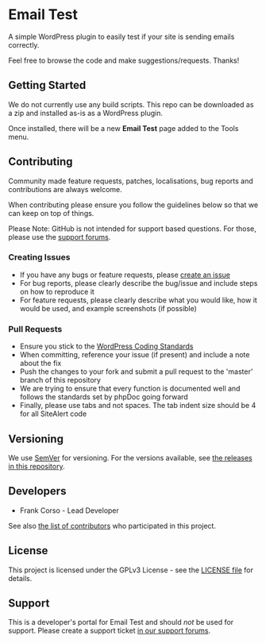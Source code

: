 # Email Test

A simple WordPress plugin to easily test if your site is sending emails correctly.

Feel free to browse the code and make suggestions/requests. Thanks!

## Getting Started

We do not currently use any build scripts. This repo can be downloaded as a zip and installed as-is as a WordPress plugin.

Once installed, there will be a new **Email Test** page added to the Tools menu.

## Contributing

Community made feature requests, patches, localisations, bug reports and contributions are always welcome.

When contributing please ensure you follow the guidelines below so that we can keep on top of things.

Please Note: GitHub is not intended for support based questions. For those, please use the [support forums](https://wordpress.org/plugins/email-test/).

### Creating Issues

* If you have any bugs or feature requests, please [create an issue](https://github.com/SiteAlert/email-test/issues/new)
* For bug reports, please clearly describe the bug/issue and include steps on how to reproduce it
* For feature requests, please clearly describe what you would like, how it would be used, and example screenshots (if possible)

### Pull Requests

* Ensure you stick to the [WordPress Coding Standards](https://codex.wordpress.org/WordPress_Coding_Standards)
* When committing, reference your issue (if present) and include a note about the fix
* Push the changes to your fork and submit a pull request to the 'master' branch of this repository
* We are trying to ensure that every function is documented well and follows the standards set by phpDoc going forward
* Finally, please use tabs and not spaces. The tab indent size should be 4 for all SiteAlert code

## Versioning

We use [SemVer](http://semver.org/) for versioning. For the versions available, see [the releases in this repository](https://github.com/SiteAlert/email-test/releases).

## Developers

* Frank Corso - Lead Developer

See also [the list of contributors](https://github.com/SiteAlert/email-test/graphs/contributors) who participated in this project.

## License

This project is licensed under the GPLv3 License - see the [LICENSE file](https://github.com/SiteAlert/email-test/blob/main/LICENSE) for details.

## Support

This is a developer's portal for Email Test and should _not_ be used for support. Please create a support ticket [in our support forums](https://wordpress.org/plugins/email-test/).
